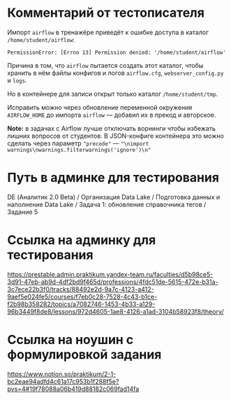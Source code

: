 # Комментарий от тестописателя
Импорт `airflow` в тренажёре приведёт к ошибке доступа в каталог `/home/student/airflow`: 

`PermissionError: [Errno 13] Permission denied: '/home/student/airflow'`

Причина в том, что `airflow` пытается создать этот каталог, чтобы хранить в нём файлы конфигов и логов `airflow.cfg`, `webserver_config.py` и `logs`.

Но в контейнере для записи открыт только каталог `/home/student/tmp`.

Исправить можно через обновление переменной окружения `AIRFLOW_HOME` до импорта `airflow` — добавил их в прекод и авторское.

**Note:** в задачах с Airflow лучше отключать ворнинги чтобы избежать лишних вопросов от студентов. В JSON-конфиге контейнера это можно сделать через параметр `"precode"` — `"\nimport warnings\nwarnings.filterwarnings('ignore')\n"`

# Путь в админке для тестирования
DE (Аналитик 2.0 Beta) / Организация Data Lake / Подготовка данных и наполнение Data Lake / Задача 1: обновление справочника тегов / Задание 5

# Ссылка на админку для тестирования
https://prestable.admin.praktikum.yandex-team.ru/faculties/d5b98ce5-3d91-47eb-ab9d-4df2bd9f465d/professions/4fdc51de-5615-472e-b31a-3c7ece22b3f0/tracks/88492e2d-9a7c-4123-a412-9aef5e024fe5/courses/f7eb0c28-7528-4c43-b1ce-f2b98b358282/topics/a7082746-1453-4b33-a129-96b3449f8de8/lessons/972d4605-1ae8-4126-a1ad-3104b58923f8/theory/

# Ссылка на ноушин с формулировкой задания
https://www.notion.so/praktikum/2-1-bc2eae94adfd4c61a17c953b1f288f5e?pvs=4#19f78088a06b419d88182c069fad14fa